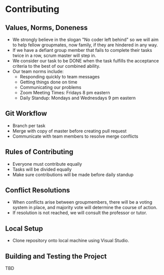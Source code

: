 # Contributing
## Values, Norms, Doneness
* We strongly believe in the slogan "No coder left behind" so we will aim to help fellow groupmates, now family, if they are hindered in any way.
* If we have a defiant group member that fails to complete their tasks twice in a row, scrum master will step in.
* We consider our task to be DONE when the task fulfills the acceptance criteria to the best of our combined ability. 
* Our team norms include:
  * Responding quickly to team messages
  * Getting things done on time
  * Communicating our problems
  * Zoom Meeting Times: Fridays 8 pm eastern
  * Daily Standup: Mondays and Wednesdays 9 pm eastern

## Git Workflow
* Branch per task 
* Merge with copy of master before creating pull request
* Communicate with team members to resolve merge conflicts

## Rules of Contributing
* Everyone must contribute equally
* Tasks will be divided equally
* Make sure contributions will be made before daily standup

## Conflict Resolutions
* When conflicts arise between groupmembers, there will be a voting system in place, and majority vote will determine the course of action.
* If resolution is not reached, we will consult the professor or tutor.

## Local Setup
* Clone repository onto local machine using Visual Studio.

## Building and Testing the Project 
TBD


